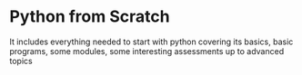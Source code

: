 # Python from Scratch
It includes everything needed to start with python covering its basics, basic programs, some modules, some interesting assessments up to advanced topics
